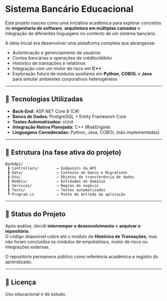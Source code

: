 # Sistema Bancário Educacional

Este projeto nasceu como uma iniciativa acadêmica para explorar conceitos de **engenharia de software**, **arquitetura em múltiplas camadas** e integração de diferentes linguagens no contexto de um sistema bancário.  

A ideia inicial era desenvolver uma plataforma completa que abrangesse:

- Autenticação e gerenciamento de usuários  
- Contas bancárias e operações de crédito/débito  
- Histórico de transações e relatórios  
- Integração com um motor de risco em **C++**  
- Exploração futura de módulos auxiliares em **Python**, **COBOL** e **Java** para simular ambientes corporativos heterogêneos  

---

## 🚀 Tecnologias Utilizadas

- **Back-End:** ASP.NET Core 8 (C#)  
- **Banco de Dados:** PostgreSQL + Entity Framework Core  
- **Testes Automatizados:** xUnit  
- **Integração Nativa Planejada:** C++ (RiskEngine)  
- **Linguagens Consideradas:** Python, Java, COBOL (não implementadas)  

---

## 📂 Estrutura (na fase ativa do projeto)

```
BankApi/
 ┣ Controllers/        → Endpoints da API
 ┣ Data/               → Contexto do banco e Migrations
 ┣ Dto/                → Objetos de transferência de dados
 ┣ Models/             → Entidades do domínio
 ┣ Services/           → Regras de negócio
 ┣ Tests/              → Testes automatizados
 ┗ Program.cs          → Ponto de entrada da aplicação
```

---

## 📜 Status do Projeto

Após análise, decidi **interromper o desenvolvimento** e **arquivar o repositório**.  
O código disponível cobre até o módulo de **Histórico de Transações**, mas não foram concluídos os módulos de empréstimos, motor de risco ou integrações externas.  

O repositório permanece público como referência acadêmica e registro do aprendizado.  

---

## 📖 Licença

Uso educacional e de estudo.  
